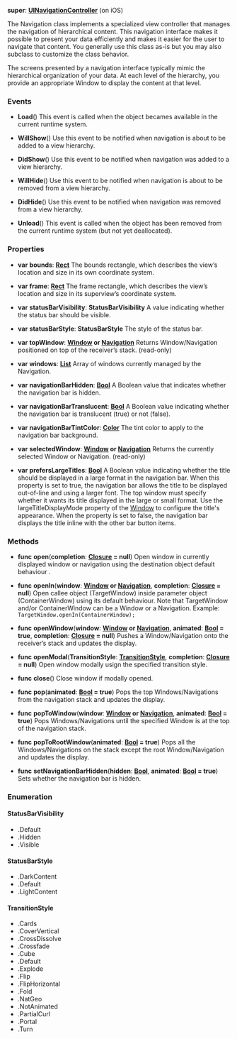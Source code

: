 **super**: **[UINavigationController](UINavigationController.md)** (on iOS)

The Navigation class implements a specialized view controller that manages the navigation of hierarchical content. This navigation interface makes it possible to present your data efficiently and makes it easier for the user to navigate that content. You generally use this class as-is but you may also subclass to customize the class behavior.

The screens presented by a navigation interface typically mimic the hierarchical organization of your data. At each level of the hierarchy, you provide an appropriate Window to display the content at that level.

### Events

* **Load**()
This event is called when the object becames available in the current runtime system.

* **WillShow**()
Use this event to be notified when navigation is about to be added to a view hierarchy.

* **DidShow**()
Use this event to be notified when navigation was added to a view hierarchy.

* **WillHide**()
Use this event to be notified when navigation is about to be removed from a view hierarchy.

* **DidHide**()
Use this event to be notified when navigation was removed from a view hierarchy.

* **Unload**()
This event is called when the object has been removed from the current runtime system (but not yet deallocated).



### Properties

* **var** **bounds**: **[Rect](Rect.md)**
The bounds rectangle, which describes the view’s location and size in its own coordinate system.

* **var** **frame**: **[Rect](Rect.md)**
The frame rectangle, which describes the view’s location and size in its superview’s coordinate system.

* **var** **statusBarVisibility**: **StatusBarVisibility**
A value indicating whether the status bar should be visible.

* **var** **statusBarStyle**: **StatusBarStyle**
The style of the status bar.

* **var** **topWindow**: **[Window](Window.md) or [Navigation](Navigation.md)**
Returns Window/Navigation positioned on top of the receiver’s stack. \(read-only\)

* **var** **windows**: **[List](../gravity/list.md)**
Array of windows currently managed by the Navigation.

* **var** **navigationBarHidden**: **[Bool](../gravity/types.md)**
A Boolean value that indicates whether the navigation bar is hidden.

* **var** **navigationBarTranslucent**: **[Bool](../gravity/types.md)**
A Boolean value indicating whether the navigation bar is translucent (true) or not (false).

* **var** **navigationBarTintColor**: **[Color](Color.md)**
The tint color to apply to the navigation bar background.

* **var** **selectedWindow**: **[Window](Window.md) or [Navigation](Navigation.md)**
Returns the currently selected Window or Navigation. \(read-only\)

* **var** **prefersLargeTitles**: **[Bool](../gravity/types.md)**
A Boolean value indicating whether the title should be displayed in a large format in the navigation bar. When this property is set to true, the navigation bar allows the title to be displayed out-of-line and using a larger font. The top window must specify whether it wants its title displayed in the large or small format. Use the largeTitleDisplayMode property of the <a href="Window.html">Window</a> to configure the title's appearance. When the property is set to false, the navigation bar displays the title inline with the other bar button items.



### Methods

* **func** **open**(**completion**: **[Closure](../gravity/closure.md) = null**)
Open window in currently displayed window or navigation using the destination object default behaviour .

* **func** **openIn**(**window**: **[Window](Window.md) or [Navigation](Navigation.md)**, **completion**: **[Closure](../gravity/closure.md) = null**)
Open callee object (TargetWindow) inside parameter object (ContainerWindow) using its default behaviour. Note that TargetWindow and/or ContainerWindow can be a Window or a Navigation. Example: <code class="swift">TargetWindow.openIn(ContainerWindow);</code>

* **func** **openWindow**(**window**: **[Window](Window.md) or [Navigation](Navigation.md)**, **animated**: **[Bool](../gravity/types.md) = true**, **completion**: **[Closure](../gravity/closure.md) = null**)
Pushes a Window/Navigation onto the receiver’s stack and updates the display.

* **func** **openModal**(**TransitionStyle**: **<a href="#_enum_TransitionStyle">TransitionStyle</a>**, **completion**: **[Closure](../gravity/closure.md) = null**)
Open window modally usign the specified transition style.

* **func** **close**()
Close window if modally opened.

* **func** **pop**(**animated**: **[Bool](../gravity/types.md) = true**)
Pops the top Windows/Navigations from the navigation stack and updates the display.

* **func** **popToWindow**(**window**: **[Window](Window.md) or [Navigation](Navigation.md)**, **animated**: **[Bool](../gravity/types.md) = true**)
Pops Windows/Navigations until the specified Window is at the top of the navigation stack.

* **func** **popToRootWindow**(**animated**: **[Bool](../gravity/types.md) = true**)
Pops all the Windows/Navigations on the stack except the root Window/Navigation and updates the display.

* **func** **setNavigationBarHidden**(**hidden**: **[Bool](../gravity/types.md)**, **animated**: **[Bool](../gravity/types.md) = true**)
Sets whether the navigation bar is hidden.





### Enumeration

#### StatusBarVisibility
 * .Default
 * .Hidden
 * .Visible

#### StatusBarStyle
 * .DarkContent
 * .Default
 * .LightContent

#### TransitionStyle
 * .Cards
 * .CoverVertical
 * .CrossDissolve
 * .Crossfade
 * .Cube
 * .Default
 * .Explode
 * .Flip
 * .FlipHorizontal
 * .Fold
 * .NatGeo
 * .NotAnimated
 * .PartialCurl
 * .Portal
 * .Turn



